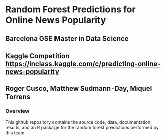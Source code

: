 # Random Forest Predictions for Online News Popularity

## Barcelona GSE Master in Data Science
## Kaggle Competition https://inclass.kaggle.com/c/predicting-online-news-popularity
## Roger Cusco, Matthew Sudmann-Day, Miquel Torrens

### Overview

This github repository contains the source code, data, documentation, results, and an R package for the random forest predictions performed by this team.
